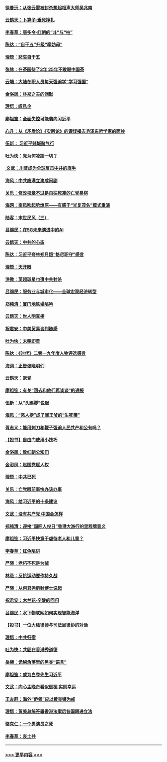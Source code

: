 #### [徐曼沅：从张云雷被封杀想起相声大师吴兆南](../pages/nsc993/n11741816.md?t=12241401) 
#### [云鹤天：卜算子‧垂死挣扎](../pages/nsc993/n11739956.md?t=12241401) 
#### [李春草：唐多令‧红朝的“斗”与“拍”](../pages/nsc993/n11739830.md?t=12241401) 
#### [陈达：“自干五”升级“牵妨母”](../pages/nsc993/n11739724.md?t=12241401) 
#### [理悟：悲哀自干五](../pages/nsc993/n11739547.md?t=12241401) 
#### [张林：在茶园待了3年 25年不敢喝中国茶](../pages/nsc993/n11739240.md?t=12241401) 
#### [云端：大陆在职人员每天强迫学“学习强国”](../pages/nsc993/n11738735.md?t=12241401) 
#### [金浴凤：林郑之夫的渊默](../pages/nsc993/n11737735.md?t=12241401) 
#### [理悟：叹私企](../pages/nsc993/n11737715.md?t=12241401) 
#### [廖祖笙：全面失控可能袭向习近平](../pages/nsc993/n11737704.md?t=12241401) 
#### [心升：从《矛盾论》《实践论》的谬误揭去毛泽东哲学家的面纱](../pages/nsc993/n11736962.md?t=12241401) 
#### [伍新： 习近平赌城赌气行](../pages/nsc993/n11736929.md?t=12241401) 
#### [吐为快：党为何凌蹈一切？](../pages/nsc993/n11736915.md?t=12241401) 
#### [ 文武：川普成为全球反击中共的旗手](../pages/nsc993/n11736882.md?t=12241401) 
#### [海风：中共废港立澳成闹剧](../pages/nsc993/n11735857.md?t=12241401) 
#### [关乐：修改校章不过是自往死凑的亡党臭棋](../pages/nsc993/n11735097.md?t=12241401) 
#### [海网：南风吹起势燎原——有感于“光复茂名”模式重演](../pages/nsc993/n11732308.md?t=12241401) 
#### [陆客：末世民风（三）](../pages/nsc993/n11732211.md?t=12241401) 
#### [吕锡民：在5G未来演进中的AI](../pages/nsc993/n11730010.md?t=12241401) 
#### [云鹤天：中共的心态](../pages/nsc993/n11729906.md?t=12241401) 
#### [陈达：习近平夸林郑月娥“恪尽职守”感言](../pages/nsc993/n11729881.md?t=12241401) 
#### [理悟：天开眼](../pages/nsc993/n11729699.md?t=12241401) 
#### [洪微：英超球星也遭中共封杀](../pages/nsc993/n11727243.md?t=12241401) 
#### [吕锡民：服务业与城市化——全球宏观经济转型](../pages/nsc993/n11725845.md?t=12241401) 
#### [郑纯清：厦门地铁塌陷吟](../pages/nsc993/n11725813.md?t=12241401) 
#### [云鹤天：世人明真相](../pages/nsc993/n11725621.md?t=12241401) 
#### [祝君安：中美贸易谈判随感](../pages/nsc993/n11725609.md?t=12241401) 
#### [吐为快：末朝即景](../pages/nsc993/n11723365.md?t=12241401) 
#### [陈达：《时代》二零一九年度人物评选感言](../pages/nsc993/n11723337.md?t=12241401) 
#### [海网：正告张晓明们](../pages/nsc993/n11723228.md?t=12241401) 
#### [云鹤天：退党](../pages/nsc993/n11723056.md?t=12241401) 
#### [廖祖笙：有关“回去和他们再谈谈”的通报](../pages/nsc993/n11722442.md?t=12241401) 
#### [伍新：从“头踢脚”说起](../pages/nsc993/n11722429.md?t=12241401) 
#### [海风：“恶人榜”成了阎王爷的“生死簿”](../pages/nsc993/n11722272.md?t=12241401) 
#### [胥志义：能用剌刀和鞭子强迫人民共产和公有吗？](../pages/nsc993/n11720569.md?t=12241401) 
#### [【投书】自由门使用小技巧](../pages/nsc993/n11720180.md?t=12241401) 
#### [金浴凤：致红朝公知们](../pages/nsc993/n11720563.md?t=12241401) 
#### [金浴凤：赵国党赋人权](../pages/nsc993/n11720533.md?t=12241401) 
#### [理悟：中共已死](../pages/nsc993/n11720233.md?t=12241401) 
#### [关乐：亡党眼前事快办该办事](../pages/nsc993/n11719160.md?t=12241401) 
#### [海风：给习近平的十条建议](../pages/nsc993/n11717616.md?t=12241401) 
#### [文武：没有共产党 中国会怎样](../pages/nsc993/n11717584.md?t=12241401) 
#### [郑纯清：迎接“国际人权日”香港大游行的里程牌意义](../pages/nsc993/n11717417.md?t=12241401) 
#### [廖祖笙：习近平快意于虐待老人和儿童？](../pages/nsc993/n11715313.md?t=12241401) 
#### [李春草：红色陷阱](../pages/nsc993/n11715029.md?t=12241401) 
#### [严晓：老朽不死是为贼](../pages/nsc993/n11712910.md?t=12241401) 
#### [林忌：反抗运动要作持久战](../pages/nsc993/n11712623.md?t=12241401) 
#### [严晓：从何君尧册封博士说起](../pages/nsc993/n11712465.md?t=12241401) 
#### [祝君安：木兰花·辛酸的回归](../pages/nsc993/n11712381.md?t=12241401) 
#### [吕锡民：水下物联网如何实现智能海洋](../pages/nsc993/n11711158.md?t=12241401) 
#### [【投书】一位大陆律师与司法局律协的对话](../pages/nsc993/n11709675.md?t=12241401) 
#### [理悟：中共归宿](../pages/nsc993/n11710059.md?t=12241401) 
#### [吐为快：共匪在香港秀道德](../pages/nsc993/n11709979.md?t=12241401) 
#### [岳横：诡秘角落里的另类“语言”](../pages/nsc993/n11709792.md?t=12241401) 
#### [廖祖笙：或为白卷先生习近平](../pages/nsc993/n11708330.md?t=12241401) 
#### [文武：向心孟晚舟看似倒楣 实则幸运](../pages/nsc993/n11708236.md?t=12241401) 
#### [王友群：海外“侨领”应以黄克锵为戒](../pages/nsc993/n11706176.md?t=12241401) 
#### [理悟：贺美总统签署香港法案后各国跟进立法](../pages/nsc993/n11706853.md?t=12241401) 
#### [骆克仁：一个男演员之死](../pages/nsc993/n11706677.md?t=12241401) 
#### [李春草：哀土共](../pages/nsc993/n11706255.md?t=12241401) 

----
#### [ >>> 更早内容 <<< ](../indexes/nsc993-earlier.md)

